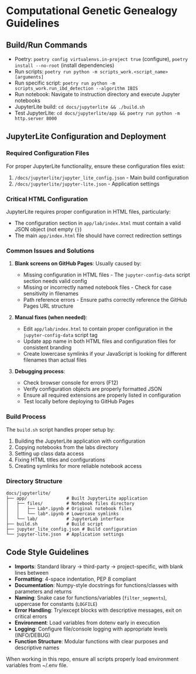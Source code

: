 # Computational Genetic Genealogy Guidelines

## Build/Run Commands
- Poetry: `poetry config virtualenvs.in-project true` (configure), `poetry install --no-root` (install dependencies)
- Run scripts: `poetry run python -m scripts_work.<script_name> [arguments]`
- Run specific script: `poetry run python -m scripts_work.run_ibd_detection --algorithm IBIS`
- Run notebook: Navigate to instruction directory and execute Jupyter notebooks
- JupyterLite build: `cd docs/jupyterlite && ./build.sh`
- Test JupyterLite: `cd docs/jupyterlite/app && poetry run python -m http.server 8000`

## JupyterLite Configuration and Deployment

### Required Configuration Files
For proper JupyterLite functionality, ensure these configuration files exist:
1. `/docs/jupyterlite/jupyter_lite_config.json` - Main build configuration
2. `/docs/jupyterlite/jupyter-lite.json` - Application settings

### Critical HTML Configuration
JupyterLite requires proper configuration in HTML files, particularly:
- The configuration section in `app/lab/index.html` must contain a valid JSON object (not empty `{}`)
- The main `app/index.html` file should have correct redirection settings

### Common Issues and Solutions
1. **Blank screens on GitHub Pages**: Usually caused by:
   - Missing configuration in HTML files - The `jupyter-config-data` script section needs valid config
   - Missing or incorrectly named notebook files - Check for case sensitivity in filenames
   - Path reference errors - Ensure paths correctly reference the GitHub Pages URL structure

2. **Manual fixes (when needed)**: 
   - Edit `app/lab/index.html` to contain proper configuration in the `jupyter-config-data` script tag
   - Update app name in both HTML files and configuration files for consistent branding
   - Create lowercase symlinks if your JavaScript is looking for different filenames than actual files

3. **Debugging process**:
   - Check browser console for errors (F12)
   - Verify configuration objects are properly formatted JSON
   - Ensure all required extensions are properly listed in configuration
   - Test locally before deploying to GitHub Pages

### Build Process
The `build.sh` script handles proper setup by:
1. Building the JupyterLite application with configuration
2. Copying notebooks from the labs directory
3. Setting up class data access
4. Fixing HTML titles and configurations
5. Creating symlinks for more reliable notebook access

### Directory Structure
```
docs/jupyterlite/
├── app/               # Built JupyterLite application
│   ├── files/         # Notebook files directory
│   │   ├── Lab*.ipynb # Original notebook files
│   │   └── lab*.ipynb # Lowercase symlinks
│   └── lab/           # JupyterLab interface
├── build.sh           # Build script
├── jupyter_lite_config.json # Build configuration
└── jupyter-lite.json  # Application settings
```

## Code Style Guidelines
- **Imports**: Standard library → third-party → project-specific, with blank lines between
- **Formatting**: 4-space indentation, PEP 8 compliant
- **Documentation**: Numpy-style docstrings for functions/classes with parameters and returns
- **Naming**: Snake case for functions/variables (`filter_segments`), uppercase for constants (`LOGFILE`)
- **Error Handling**: Try/except blocks with descriptive messages, exit on critical errors
- **Environment**: Load variables from dotenv early in execution
- **Logging**: Configure file/console logging with appropriate levels (INFO/DEBUG)
- **Function Structure**: Modular functions with clear purposes and descriptive names

When working in this repo, ensure all scripts properly load environment variables from ~/.env file.
